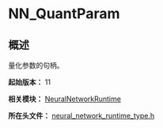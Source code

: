 # NN_QuantParam
<!--Kit_Neural Network Runtime Kit--><!--System_AI-->

## 概述

量化参数的句柄。

**起始版本：** 11

**相关模块：** [NeuralNetworkRuntime](capi-neuralnetworkruntime.md)

**所在头文件：** [neural_network_runtime_type.h](capi-neural-network-runtime-type-h.md)

